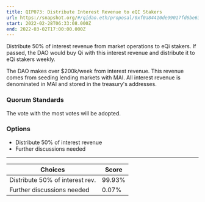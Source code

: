 ```yaml
---
title: QIP073: Distribute Interest Revenue to eQI Stakers
url: https://snapshot.org/#/qidao.eth/proposal/0xf0a84410de99017fd6be63ebc0cb805b3db6ce56b936dc6b00d427dcc3d38be1
start: 2022-02-28T06:33:08.000Z
end: 2022-03-02T17:00:00.000Z
---
```

Distribute 50% of interest revenue from market operations to eQi stakers. If passed, the DAO would buy Qi with this interest revenue and distribute it to eQi stakers weekly.

The DAO makes over $200k/week from interest revenue. This revenue comes from seeding lending markets with MAI. All interest revenue is denominated in MAI and stored in the treasury's addresses.

### Quorum Standards

The vote with the most votes will be adopted.

### Options

* Distribute 50% of interest revenue
* Further discussions needed
---
| Choices | Score |
| --- | --- |
| Distribute 50% of interest rev. | 99.93% |
| Further discussions needed | 0.07% |

